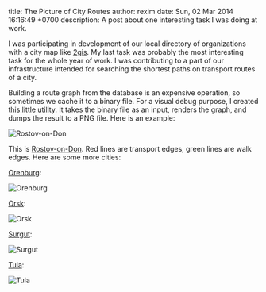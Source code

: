 title: The Picture of City Routes
author: rexim
date: Sun, 02 Mar 2014 16:16:49 +0700
description: A post about one interesting task I was doing at work.

I was participating in development of our local directory of
organizations with a city map like [2gis](http://2gis.com/). My last
task was probably the most interesting task for the whole year of
work. I was contributing to a part of our infrastructure intended for
searching the shortest paths on transport routes of a city.

Building a route graph from the database is an expensive operation, so
sometimes we cache it to a binary file. For a visual debug purpose, I
created
[this little utility](https://github.com/rexim/routes-drawer). It
takes the binary file as an input, renders the graph, and dumps the
result to a PNG file. Here is an example:

![Rostov-on-Don](/images/rostov-on-don.png)

This is
[Rostov-on-Don](http://en.wikipedia.org/wiki/Rostov-on-Don). Red lines
are transport edges, green lines are walk edges. Here are some more
cities:

[Orenburg](http://en.wikipedia.org/wiki/Orenburg):

![Orenburg](/images/orenburg.png)

[Orsk](http://en.wikipedia.org/wiki/Orsk):

![Orsk](/images/orsk.png)

[Surgut](http://en.wikipedia.org/wiki/Surgut):

![Surgut](/images/surgut.png)

[Tula](http://en.wikipedia.org/wiki/Tula,_Russia):

![Tula](/images/tula.png)
